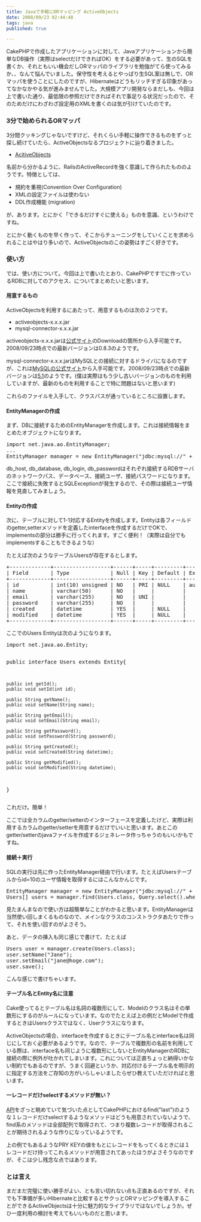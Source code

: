 ```yaml
---
title: Javaで手軽にORマッピング ActiveObjects
date: 2008/09/23 02:44:48
tags: java
published: true

---
```


<p>CakePHPで作成したアプリケーションに対して、Javaアプリケーションから簡単なDB操作（実際はselectだけできればOK）をする必要があって、生のSQLを書くか、それともいい機会だしORマッパのライブラリを勉強がてら使ってみるか、、なんて悩んでいました。保守性を考えるとやっぱり生SQL案は無しで、ORマッパを使うことにしたのですが、Hibernateはどうもリッチすぎる印象があってなかなかやる気が進みませんでした。大規模アプリ開発ならまだしも、今回は上で書いた通り、最低限の参照だけできればそれで事足りる状況だったので、そのためだけにわざわざ設定用のXMLを書くのは気が引けていたのです。</p>

<h3>3分で始められるORマッパ</h3>
<p>3分間クッキングじゃないですけど、それくらい手軽に操作できるものをずっと探し続けていたら、ActiveObjectsなるプロジェクトに辿り着きました。</p>

<p><ul><li><a href="https://activeobjects.dev.java.net/">AcitiveObjects</a></li></ul></p>

<p>名前から分かるように、RailsのActiveRecordを強く意識して作られたもののようです。特徴としては、</p>

<p>
<ul>
<li>規約を重視(Convention Over Configuration)</li>
<li>XMLの設定ファイルは使わない</li>
<li>DDL作成機能 (migration)</li></ul>
</p>

<p>が、あります。とにかく「できるだけすぐに使える」ものを意識、というわけですね。</p>

<p>とにかく動くものを早く作って、そこからチューニングをしていくことを求められることはやはり多いので、ActiveObjectsのこの姿勢はすごく好きです。</p>

<h3>使い方</h3>
<p>では、使い方について。今回は上で書いたとおり、CakePHPですでに作っているRDBに対してのアクセス、についてまとめたいと思います。</p>

<h4>用意するもの</h4>
<p>ActiveObjectsを利用するにあたって、用意するものは次の２つです。</p>
<p>
<ul>
<li>activeobjects-x.x.x.jar</li>
<li>mysql-connector-x.x.x.jar</li>
</ul>
</p>

<p>
activeobjects-x.x.x.jarは<a href="https://activeobjects.dev.java.net/">公式サイト</a>のDownloadの箇所から入手可能です。2008/09/23時点での最新バージョンは0.8.3のようです。
</p>

<p>mysql-connector-x.x.x.jarはMySQLとの接続に対するドライバになるのですが、これは<a href="http://www.mysql.com/">MySQLの公式サイト</a>から入手可能です。2008/09/23時点での最新バージョンは<a href="http://dev.mysql.com/downloads/connector/j/5.1.html">5.1</a>のようです。(僕は実際はもう少し古いバージョンのものを利用していますが、最新のものを利用することで特に問題はないと思います)
</p>

<p>これらのファイルを入手して、クラスパスが通っているところに設置します。</p>

<h4>EntityManagerの作成</h4>
<p>まず、DBに接続するためのEntityManagerを作成します。これは接続情報をまとめたオブジェクトになります。</p>

<p><pre>
import net.java.ao.EntityManager;
...
EntityManager manager = new EntityManager("jdbc:mysql://" + db_host + "/" + db_database, db_login, db_password);
</pre></p>

<p>db_host, db_database, db_login, db_passwordはそれぞれ接続するRDBサーバのネットワークパス、データベース、接続ユーザ、接続パスワードになります。ここで接続に失敗するとSQLExceptionが発生するので、その際は接続ユーザ情報を見直してみましょう。 </p>

<h4>Entityの作成</h4>
<p>次に、テーブルに対して1-1対応するEntityを作成します。Entityは各フィールドのgetter,setterメソッドを定義したinterfaceを作成するだけでOKで、implementsの部分は勝手に行ってくれます。すごく便利！（実際は自分でもimplementsすることもできるような）</p>

<p>たとえば次のようなテーブルUsersが存在するとします。</p>

<p><pre>
+-------------+------------------+------+-----+---------+----------------+
| Field       | Type             | Null | Key | Default | Extra          |
+-------------+------------------+------+-----+---------+----------------+
| id          | int(10) unsigned | NO   | PRI | NULL    | auto_increment | 
| name        | varchar(50)      | NO   |     |         |                | 
| email       | varchar(255)     | NO   | UNI |         |                | 
| password    | varchar(255)     | NO   |     |         |                | 
| created     | datetime         | YES  |     | NULL    |                | 
| modified    | datetime         | YES  |     | NULL    |                | 
+-------------+------------------+------+-----+---------+----------------+
</pre></p>

<p>ここでのUsers Entityは次のようになります。</p>

<p><pre>
import net.java.ao.Entity;

public interface Users extends Entity{
	
	public int getId();
	public void setId(int id);
	
	public String getName();
	public void setName(String name);
	
	public String getEmail();
	public void setEmail(String email);
	
	public String getPassword();
	public void setPassword(String password);
		
	public String getCreated();
	public void setCreated(String datetime);
	
	public String getModified();
	public void setModified(String datetime);
}
</pre></p>

<p>これだけ。簡単！</p>
<p>ここでは全カラムのgetter/setterのインターフェースを定義したけど、実際は利用するカラムのgetter/setterを用意するだけでいいと思います。あとこのgetter/setterのjavaファイルを作成するジェネレータ作っちゃうのもいいかもですね。</p>

<h4>接続＋実行</h4>
<p>SQLの実行は先に作ったEntityManager経由で行います。たとえばUsersテーブルからid=10のユーザ情報を取得するにはこんなかんじです。</p>

<p>
<pre>
EntityManager manager = new EntityManager("jdbc:mysql://" + db_host + "/" + db_database, db_login, db_password);
Users[] users = manager.find(Users.class, Query.select().where("id = ?",10));
</pre>
</p>

<p>見たまんまなので使い方は超簡単なことがわかると思います。EntityManagerは当然使い回しまくるものなので、メインなクラスのコンストラクタあたりで作って、それを使い回すのがよさそう。</p>

<p>あと、データの挿入も同じ感じで書けて、たとえば</p>



<p><pre>
Users user = manager.create(Users.class);
user.setName("Jane");
user.setEmail("jane@hoge.com");
user.save();
</pre></p>

<p>こんな感じで書けちゃいます。</p>

<h4>テーブル名とEntity名に注意</h4>
<p>Cake使ってるとテーブル名は名詞の複数形にして、Modelのクラス名はその単数形にするのがルールになっています。なのでたとえば上の例だとModelで作成するときはUsersクラスではなく、Userクラスになります。</p>

<p>ActiveObjectsの場合、interfaceを作成するときにテーブル名とinterface名は同じにしておく必要があるようです。なので、テーブルで複数形の名前を利用している際は、interface名も同じように複数形にしないとEntityManagerのRDBに接続の際に例外が吐かれてしまいます。これについては正直ちょっと納得いかない制約でもあるのですが、うまく回避というか、対応付けるテーブル名を明示的に指定する方法をご存知の方がいらしゃいましたらぜひ教えていただければと思います。</p>

<h4>一レコードだけselectするメソッドが無い？</h4>
<p><a href="https://activeobjects.dev.java.net/api/net/java/ao/EntityManager.html">API</a>をざっと眺めていて気づいた点としてCakePHPにおけるfind("last")のような１レコードだけselectするようなメソッドはどうも用意されていないようで、find系のメソッドは全部配列で取得されて、つまり複数レコードが取得されることが期待されるような作りになっているようです。</p>

<p>上の例でもあるようなPRY KEYの値をもとにレコードをもってくるときには１レコードだけ持ってこれるメソッドが用意されてあったほうがよさそうなのですが、そこは少し残念な点ではあります。</p>

<h3>とは言え</h3>
<p>まだまだ完璧に使い勝手がよい、とも言い切れない点も正直あるのですが、それでも下準備が多いHibernateと比較するとサクっとORマッピングを導入することができるActiveObjectsは十分に魅力的なライブラリではないでしょうか。ぜひ一度利用の検討を考えてもいいものだと思います。</p>


